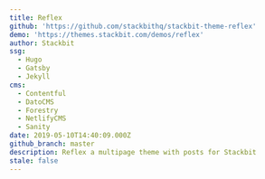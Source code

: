 ```yaml
---
title: Reflex
github: 'https://github.com/stackbithq/stackbit-theme-reflex'
demo: 'https://themes.stackbit.com/demos/reflex'
author: Stackbit
ssg:
  - Hugo
  - Gatsby
  - Jekyll
cms:
  - Contentful
  - DatoCMS
  - Forestry
  - NetlifyCMS
  - Sanity
date: 2019-05-10T14:40:09.000Z
github_branch: master
description: Reflex a multipage theme with posts for Stackbit
stale: false
---
```

